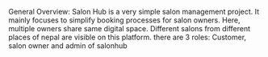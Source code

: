 General Overview:  Salon Hub is a very simple salon management project. It mainly focuses to simplify booking processes for salon owners. Here, multiple owners share same digital space. Different salons from different places of nepal are visible on this platform. 
there are 3 roles: Customer, salon owner and admin of salonhub
